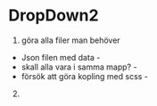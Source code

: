 # DropDown2

1. göra alla filer man behöver
* Json filen med data -
* skall alla vara i samma mapp? -
* försök att göra kopling med scss -


2.  
